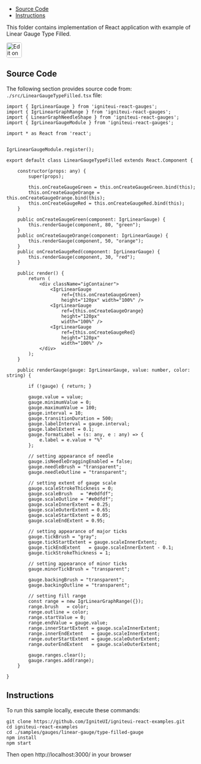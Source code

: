 <!-- NOTE: do not change this file because it will be auto re-generated from template file: -->
<!-- https://github.com/IgniteUI/igniteui-react-examples/tree/master/templates/sample/ReadMe.md -->

<!-- ## Table of Contents -->
<!-- - [Sample Preview](#Sample-Preview) -->
- [Source Code](#Source-Code)
- [Instructions](#Instructions)

This folder contains implementation of React application with example of Linear Gauge Type Filled.
<!-- in the Linear Gauge component -->
<!-- [Linear Gauge](https://infragistics.com/Reactsite/components/linear-gauge.html) -->

<html lang="en" xmlns="http://www.w3.org/1999/xhtml">
    <body>
        <a target="_blank" href="https://codesandbox.io/s/github/IgniteUI/igniteui-react-examples/tree/master/samples/gauges/linear-gauge/type-filled-gauge?fontsize=14&hidenavigation=1&theme=dark&view=preview&file=/src/LinearGaugeTypeFilled.tsx" rel="noopener noreferrer">
            <img height="40px" style="border-radius: 0.25rem" alt="Edit on CodeSandbox" src="https://static.infragistics.com/xplatform/images/sandbox/code.png"/>
        </a>
        <!-- <a target="_blank"
href="https://codesandbox.io/s/github/IgniteUI/igniteui-react-examples/tree/master/samples/maps/geo-map/binding-csv-points?fontsize=14&hidenavigation=1&theme=dark&view=preview">
            <img alt="Edit Sample" src="https://codesandbox.io/static/img/play-codesandbox.svg"/>
        </a> -->
        <!-- <a target="_blank" style="margin-left: 0.5rem"
href="https://codesandbox.io/embed/github/IgniteUI/igniteui-react-examples/tree/master/samples/gauges/linear-gauge/type-filled-gauge?fontsize=14&hidenavigation=1&theme=dark&view=preview&file=/src/LinearGaugeTypeFilled.tsx">
            <img height="40px" style="border-radius: 5px" alt="View on CodeSandbox" src="https://static.infragistics.com/xplatform/images/sandbox/view.png"/>
        </a> -->
        <!-- <a target="_blank"
href="https://codesandbox.io/embed/github/IgniteUI/igniteui-react-examples/tree/master/samples/maps/geo-map/binding-csv-points?fontsize=14&hidenavigation=1&theme=dark&view=preview">
            <img alt="View on CodeSandbox" src="https://static.infragistics.com/xplatform/images/sandbox/view.png"/>
        </a>
https://codesandbox.io/embed/react-treemap-overview-rtb45
https://codesandbox.io/static/img/play-codesandbox.svg
https://codesandbox.io/embed/react-treemap-overview-rtb45?view=browser -->
    </body>
</html>

<!-- ## Sample Preview -->

<!-- <iframe
  src="https://codesandbox.io/embed/github/IgniteUI/igniteui-react-examples/tree/master/samples/gauges/linear-gauge/type-filled-gauge?fontsize=14&hidenavigation=1&theme=dark&view=preview&file=/src/LinearGaugeTypeFilled.tsx"
  style="width:100%; height:400px; border:0; border-radius: 4px; overflow:hidden;"
  allow="accelerometer; ambient-light-sensor; camera; encrypted-media; geolocation; gyroscope; hid; microphone; midi; payment; usb; vr"
  sandbox="allow-forms allow-modals allow-popups allow-presentation allow-same-origin allow-scripts"
></iframe> -->

## Source Code

The following section provides source code from:
`./src/LinearGaugeTypeFilled.tsx` file:

```tsx
import { IgrLinearGauge } from 'igniteui-react-gauges';
import { IgrLinearGraphRange } from 'igniteui-react-gauges';
import { LinearGraphNeedleShape } from 'igniteui-react-gauges';
import { IgrLinearGaugeModule } from 'igniteui-react-gauges';

import * as React from 'react';


IgrLinearGaugeModule.register();

export default class LinearGaugeTypeFilled extends React.Component {

    constructor(props: any) {
        super(props);

        this.onCreateGaugeGreen = this.onCreateGaugeGreen.bind(this);
        this.onCreateGaugeOrange = this.onCreateGaugeOrange.bind(this);
        this.onCreateGaugeRed = this.onCreateGaugeRed.bind(this);
    }

    public onCreateGaugeGreen(component: IgrLinearGauge) {
        this.renderGauge(component, 80, "green");
    }
    public onCreateGaugeOrange(component: IgrLinearGauge) {
        this.renderGauge(component, 50, "orange");
    }
    public onCreateGaugeRed(component: IgrLinearGauge) {
        this.renderGauge(component, 30, "red");
    }

    public render() {
        return (
            <div className="igContainer">
                <IgrLinearGauge
                    ref={this.onCreateGaugeGreen}
                    height="120px" width="100%" />
                <IgrLinearGauge
                    ref={this.onCreateGaugeOrange}
                    height="120px"
                    width="100%" />
                <IgrLinearGauge
                    ref={this.onCreateGaugeRed}
                    height="120px"
                    width="100%" />
            </div>
        );
    }

    public renderGauge(gauge: IgrLinearGauge, value: number, color: string) {

        if (!gauge) { return; }

        gauge.value = value;
        gauge.minimumValue = 0;
        gauge.maximumValue = 100;
        gauge.interval = 10;
        gauge.transitionDuration = 500;
        gauge.labelInterval = gauge.interval;
        gauge.labelExtent = 0.1;
        gauge.formatLabel = (s: any, e : any) => {
            e.label = e.value + "%"
        };

        // setting appearance of needle
        gauge.isNeedleDraggingEnabled = false;
        gauge.needleBrush = "transparent";
        gauge.needleOutline = "transparent";

        // setting extent of gauge scale
        gauge.scaleStrokeThickness = 0;
        gauge.scaleBrush   = "#e0dfdf";
        gauge.scaleOutline = "#e0dfdf";
        gauge.scaleInnerExtent = 0.25;
        gauge.scaleOuterExtent = 0.65;
        gauge.scaleStartExtent = 0.05;
        gauge.scaleEndExtent = 0.95;

        // setting appearance of major ticks
        gauge.tickBrush = "gray";
        gauge.tickStartExtent = gauge.scaleInnerExtent;
        gauge.tickEndExtent   = gauge.scaleInnerExtent - 0.1;
        gauge.tickStrokeThickness = 1;

        // setting appearance of minor ticks
        gauge.minorTickBrush = "transparent";

        gauge.backingBrush = "transparent";
        gauge.backingOutline = "transparent";

        // setting fill range
        const range = new IgrLinearGraphRange({});
        range.brush   = color;
        range.outline = color;
        range.startValue = 0;
        range.endValue = gauge.value;
        range.innerStartExtent = gauge.scaleInnerExtent;
        range.innerEndExtent   = gauge.scaleInnerExtent;
        range.outerStartExtent = gauge.scaleOuterExtent;
        range.outerEndExtent   = gauge.scaleOuterExtent;

        gauge.ranges.clear();
        gauge.ranges.add(range);
    }

}
```

## Instructions
To run this sample locally, execute these commands:

```
git clone https://github.com/IgniteUI/igniteui-react-examples.git
cd igniteui-react-examples
cd ./samples/gauges/linear-gauge/type-filled-gauge
npm install
npm start

```

Then open http://localhost:3000/ in your browser

